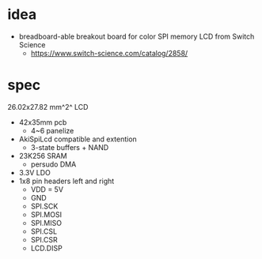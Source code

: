 # idea

- breadboard-able breakout board for color SPI memory LCD from Switch Science
    - https://www.switch-science.com/catalog/2858/

# spec

26.02x27.82 mm^2^ LCD
- 42x35mm pcb
    - 4~6 panelize
- AkiSpiLcd compatible and extention
    - 3-state buffers + NAND
- 23K256 SRAM
    - persudo DMA
- 3.3V LDO
- 1x8 pin headers left and right
    - VDD = 5V
    - GND
    - SPI.SCK
    - SPI.MOSI
    - SPI.MISO
    - SPI.CSL
    - SPI.CSR
    - LCD.DISP
